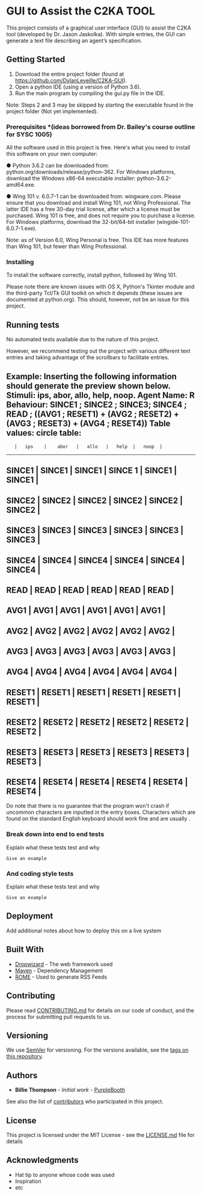 # GUI to Assist the C2KA TOOL

This project consists of a graphical user interface (GUI) to assist the C2KA tool (developed by Dr. Jason Jaskolka). With simple entries, the GUI can generate a text file describing an agent’s specification.  

## Getting Started
1.	Download the entire project folder (found at https://github.com/DylanLeveille/C2KA-GUI). 
2.	Open a python IDE (using a version of Python 3.6).
3.	Run the main program by compiling the gui.py file in the IDE.

Note: Steps 2 and 3 may be skipped by starting the executable found in the project folder (Not yet implemented). 

### Prerequisites *(ideas borrowed from Dr. Bailey's course outline for SYSC 1005)

All the software used in this project is free. Here's what you need to install this software on your own computer:

● Python 3.6.2 can be downloaded from: python.org/downloads/release/python-362. For Windows platforms, download the Windows x86-64 executable installer: python-3.6.2-amd64.exe. 

● Wing 101 v. 6.0.7-1 can be downloaded from: wingware.com. Please ensure that you download and install Wing 101, not Wing Professional. The latter IDE has a free 30-day trial license, after which a license must be purchased. Wing 101 is free, and does not require you to purchase a license. For Windows platforms, download the 32-bit/64-bit installer (wingide-101-6.0.7-1.exe). 

Note: as of Version 6.0, Wing Personal is free. This IDE has more features than Wing 101, but fewer than Wing Professional.

### Installing

To install the software correctly, install python, followed by Wing 101. 

Please note there are known issues with OS X, Python's Tkinter module and the third-party Tcl/Tk GUI toolkit on which it depends (these issues are documented at python.org). This should, however, not be an issue for this project.

## Running tests

No automated tests available due to the nature of this project. 

However, we recommend testing out the project with various different text entries and taking advantage of the scrollbars to facilitate entries.

Example:
  Inserting the following information should generate the preview shown below.
  Stimuli: ips, abor, allo, help, noop.
  Agent Name: R
  Behaviour:  SINCE1 ; SINCE2 ; SINCE3; SINCE4 ; READ ; ((AVG1 ; RESET1) + (AVG2 ; RESET2) + (AVG3 ; RESET3) + (AVG4 ; RESET4))
  Table values:
    circle table: 
---------------------------------------------------------------------    
       |   ips    |    abor   |   allo   |   help  |   noop  |    
---------------------------------------------------------------------       
SINCE1 |  SINCE1  |   SINCE1  |  SINCE 1 |  SINCE1 |  SINCE1 |   
---------------------------------------------------------------------       
SINCE2 |  SINCE2  |   SINCE2  |  SINCE2  |  SINCE2 |  SINCE2 | 
---------------------------------------------------------------------       
SINCE3 |  SINCE3  |   SINCE3  |  SINCE3  |  SINCE3 |  SINCE3 | 
---------------------------------------------------------------------       
SINCE4 |  SINCE4  |   SINCE4  |  SINCE4  |  SINCE4 |  SINCE4 | 
---------------------------------------------------------------------       
READ   |   READ   |    READ   |   READ   |   READ  |   READ  | 
---------------------------------------------------------------------       
AVG1   |   AVG1   |    AVG1   |   AVG1   |   AVG1  |   AVG1  | 
---------------------------------------------------------------------       
AVG2   |   AVG2   |    AVG2   |   AVG2   |   AVG2  |   AVG2  | 
---------------------------------------------------------------------       
AVG3   |   AVG3   |    AVG3   |   AVG3   |   AVG3  |   AVG3  | 
---------------------------------------------------------------------       
AVG4   |   AVG4   |    AVG4   |   AVG4   |   AVG4  |   AVG4  | 
---------------------------------------------------------------------       
RESET1 |  RESET1  |   RESET1  |  RESET1  |  RESET1 |  RESET1 | 
---------------------------------------------------------------------       
RESET2 |  RESET2  |   RESET2  |  RESET2  |  RESET2 |  RESET2 | 
---------------------------------------------------------------------       
RESET3 |  RESET3  |   RESET3  |  RESET3  |  RESET3 | RESET3  | 
---------------------------------------------------------------------       
RESET4 |  RESET4  |   RESET4  |  RESET4  |  RESET4 | RESET4  | 
---------------------------------------------------------------------

    

Do note that there is no guarantee that the program won't crash if uncommon characters are inputted in the entry boxes. Characters which are found on the standard English keyboard should work fine and are usually .

### Break down into end to end tests

Explain what these tests test and why

```
Give an example
```

### And coding style tests

Explain what these tests test and why

```
Give an example
```

## Deployment

Add additional notes about how to deploy this on a live system

## Built With

* [Dropwizard](http://www.dropwizard.io/1.0.2/docs/) - The web framework used
* [Maven](https://maven.apache.org/) - Dependency Management
* [ROME](https://rometools.github.io/rome/) - Used to generate RSS Feeds

## Contributing

Please read [CONTRIBUTING.md](https://gist.github.com/PurpleBooth/b24679402957c63ec426) for details on our code of conduct, and the process for submitting pull requests to us.

## Versioning

We use [SemVer](http://semver.org/) for versioning. For the versions available, see the [tags on this repository](https://github.com/your/project/tags). 

## Authors

* **Billie Thompson** - *Initial work* - [PurpleBooth](https://github.com/PurpleBooth)

See also the list of [contributors](https://github.com/your/project/contributors) who participated in this project.

## License

This project is licensed under the MIT License - see the [LICENSE.md](LICENSE.md) file for details

## Acknowledgments


* Hat tip to anyone whose code was used
* Inspiration
* etc

